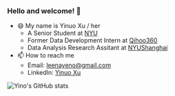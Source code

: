 ### Hello and welcome! 👋
* 😄 My name is Yinuo Xu / her
  * A Senior Student at [NYU](https://nyu.edu/)
  * Former Data Development Intern at [Qihoo360](https://www.360totalsecurity.com/en/about/)
  * Data Analysis Research Assitant at [NYUShanghai](https://shanghai.nyu.edu/)
* 📫 How to reach me
  * Email: leenayeno@gmail.com
  * LinkedIn: [Yinuo Xu](https://www.linkedin.cn/incareer/in/ACoAADP0wKQBIMVwck7povPETedsWCDtbt5k2tE)

![Yino's GitHub stats](https://github-readme-stats.vercel.app/api?username=YinoXu&show_icons=true&hide_rank=true&title_color=#7FFFD4&icon_color=bb2acf&text_color=daf7dc&bg_color=#f7daf5)


<!-- ![Yino's GitHub stats](https://github-readme-stats.vercel.app/api?username=YinoXu&show_icons=true&theme=radical)-->

<!--
**YinoXu/YinoXu** is a ✨ _special_ ✨ repository because its `README.md` (this file) appears on your GitHub profile.

Here are some ideas to get you started:

- 🔭 I’m currently working on ...
- 🌱 I’m currently learning ...
- 👯 I’m looking to collaborate on ...
- 🤔 I’m looking for help with ...
- 💬 Ask me about ...
- 📫 How to reach me: ...
- 😄 Pronouns: ...
- ⚡ Fun fact: ...
-->
